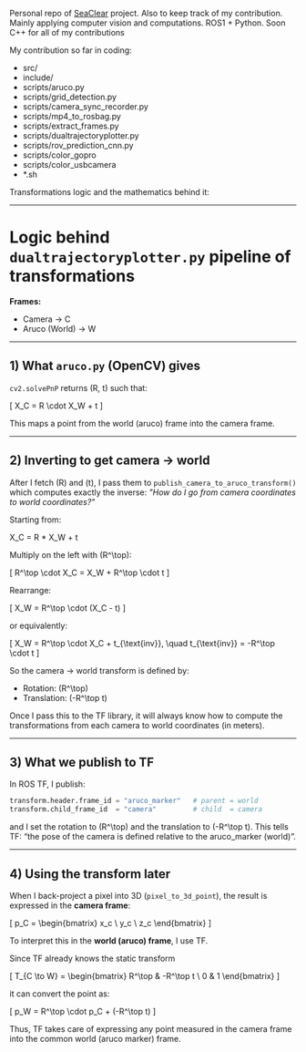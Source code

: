 Personal repo of [SeaClear](https://costinchitic.co/seaclear) project. Also to keep track of my contribution.
Mainly applying computer vision and computations. 
ROS1 + Python. 
Soon C++ for all of my contributions


My contribution so far in coding:
* src/
* include/
* scripts/aruco.py
* scripts/grid_detection.py
* scripts/camera_sync_recorder.py
* scripts/mp4_to_rosbag.py
* scripts/extract_frames.py
* scripts/dualtrajectoryplotter.py
* scripts/rov_prediction_cnn.py
* scripts/color_gopro
* scripts/color_usbcamera
* *.sh

Transformations logic and the mathematics behind it:

---
# Logic behind `dualtrajectoryplotter.py` pipeline of transformations

**Frames:**
- Camera → C  
- Aruco (World) → W  

---

## 1) What `aruco.py` (OpenCV) gives

`cv2.solvePnP` returns \(R, t\) such that:

\[
X_C = R \cdot X_W + t
\]

This maps a point from the world (aruco) frame into the camera frame.

---

## 2) Inverting to get camera → world

After I fetch \(R\) and \(t\), I pass them to `publish_camera_to_aruco_transform()` which computes exactly the inverse: *"How do I go from camera coordinates to world coordinates?"*

Starting from:

X_C = R * X_W + t

Multiply on the left with \(R^\top\):

\[
R^\top \cdot X_C = X_W + R^\top \cdot t
\]

Rearrange:

\[
X_W = R^\top \cdot (X_C - t)
\]

or equivalently:

\[
X_W = R^\top \cdot X_C + t_{\text{inv}}, \quad t_{\text{inv}} = -R^\top \cdot t
\]

So the camera → world transform is defined by:
- Rotation: \(R^\top\)  
- Translation: \(-R^\top t\)  

Once I pass this to the TF library, it will always know how to compute the transformations from each camera to world coordinates (in meters).

---

## 3) What we publish to TF

In ROS TF, I publish:

```python
transform.header.frame_id = "aruco_marker"   # parent = world
transform.child_frame_id  = "camera"         # child  = camera
```

and I set the rotation to (R^\top) and the translation to (-R^\top t).
This tells TF: “the pose of the camera is defined relative to the aruco_marker (world)”.

---
## 4) Using the transform later

When I back-project a pixel into 3D (`pixel_to_3d_point`), the result is expressed in the **camera frame**:

\[
p_C = \begin{bmatrix} x_c \\ y_c \\ z_c \end{bmatrix}
\]

To interpret this in the **world (aruco) frame**, I use TF.  

Since TF already knows the static transform

\[
T_{C \to W} =
\begin{bmatrix}
R^\top & -R^\top t \\
0 & 1
\end{bmatrix}
\]

it can convert the point as:

\[
p_W = R^\top \cdot p_C + (-R^\top t)
\]

Thus, TF takes care of expressing any point measured in the camera frame into the common world (aruco marker) frame.
